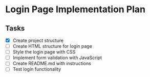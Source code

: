 # Login Page Implementation Plan

## Tasks

- [x] Create project structure
- [ ] Create HTML structure for login page
- [ ] Style the login page with CSS
- [ ] Implement form validation with JavaScript
- [ ] Create README.md with instructions
- [ ] Test login functionality

